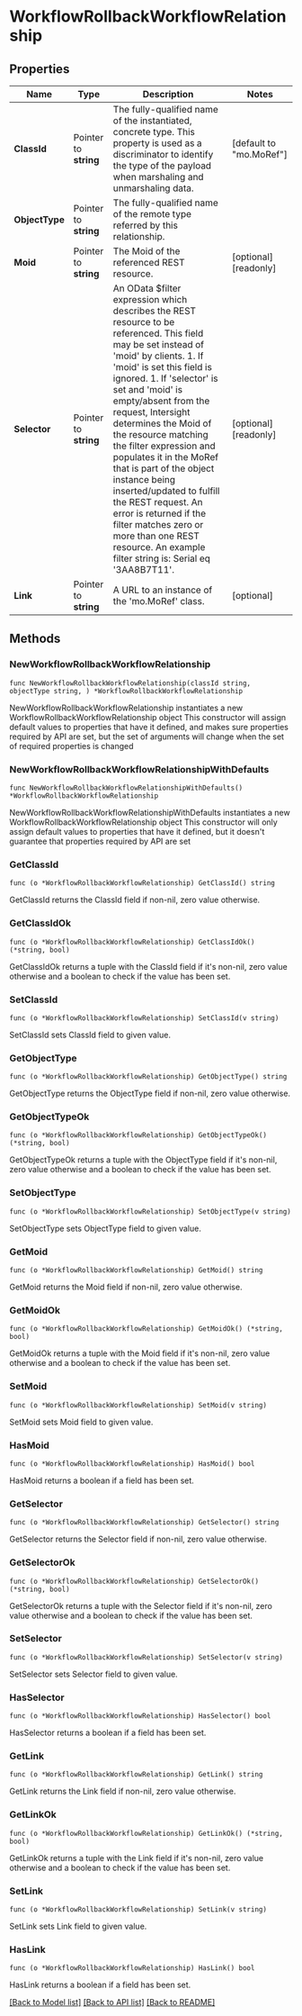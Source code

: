# WorkflowRollbackWorkflowRelationship

## Properties

Name | Type | Description | Notes
------------ | ------------- | ------------- | -------------
**ClassId** | Pointer to **string** | The fully-qualified name of the instantiated, concrete type. This property is used as a discriminator to identify the type of the payload when marshaling and unmarshaling data. | [default to "mo.MoRef"]
**ObjectType** | Pointer to **string** | The fully-qualified name of the remote type referred by this relationship. | 
**Moid** | Pointer to **string** | The Moid of the referenced REST resource. | [optional] [readonly] 
**Selector** | Pointer to **string** | An OData $filter expression which describes the REST resource to be referenced. This field may be set instead of &#39;moid&#39; by clients. 1. If &#39;moid&#39; is set this field is ignored. 1. If &#39;selector&#39; is set and &#39;moid&#39; is empty/absent from the request, Intersight determines the Moid of the resource matching the filter expression and populates it in the MoRef that is part of the object instance being inserted/updated to fulfill the REST request. An error is returned if the filter matches zero or more than one REST resource. An example filter string is: Serial eq &#39;3AA8B7T11&#39;. | [optional] [readonly] 
**Link** | Pointer to **string** | A URL to an instance of the &#39;mo.MoRef&#39; class. | [optional] 

## Methods

### NewWorkflowRollbackWorkflowRelationship

`func NewWorkflowRollbackWorkflowRelationship(classId string, objectType string, ) *WorkflowRollbackWorkflowRelationship`

NewWorkflowRollbackWorkflowRelationship instantiates a new WorkflowRollbackWorkflowRelationship object
This constructor will assign default values to properties that have it defined,
and makes sure properties required by API are set, but the set of arguments
will change when the set of required properties is changed

### NewWorkflowRollbackWorkflowRelationshipWithDefaults

`func NewWorkflowRollbackWorkflowRelationshipWithDefaults() *WorkflowRollbackWorkflowRelationship`

NewWorkflowRollbackWorkflowRelationshipWithDefaults instantiates a new WorkflowRollbackWorkflowRelationship object
This constructor will only assign default values to properties that have it defined,
but it doesn't guarantee that properties required by API are set

### GetClassId

`func (o *WorkflowRollbackWorkflowRelationship) GetClassId() string`

GetClassId returns the ClassId field if non-nil, zero value otherwise.

### GetClassIdOk

`func (o *WorkflowRollbackWorkflowRelationship) GetClassIdOk() (*string, bool)`

GetClassIdOk returns a tuple with the ClassId field if it's non-nil, zero value otherwise
and a boolean to check if the value has been set.

### SetClassId

`func (o *WorkflowRollbackWorkflowRelationship) SetClassId(v string)`

SetClassId sets ClassId field to given value.


### GetObjectType

`func (o *WorkflowRollbackWorkflowRelationship) GetObjectType() string`

GetObjectType returns the ObjectType field if non-nil, zero value otherwise.

### GetObjectTypeOk

`func (o *WorkflowRollbackWorkflowRelationship) GetObjectTypeOk() (*string, bool)`

GetObjectTypeOk returns a tuple with the ObjectType field if it's non-nil, zero value otherwise
and a boolean to check if the value has been set.

### SetObjectType

`func (o *WorkflowRollbackWorkflowRelationship) SetObjectType(v string)`

SetObjectType sets ObjectType field to given value.


### GetMoid

`func (o *WorkflowRollbackWorkflowRelationship) GetMoid() string`

GetMoid returns the Moid field if non-nil, zero value otherwise.

### GetMoidOk

`func (o *WorkflowRollbackWorkflowRelationship) GetMoidOk() (*string, bool)`

GetMoidOk returns a tuple with the Moid field if it's non-nil, zero value otherwise
and a boolean to check if the value has been set.

### SetMoid

`func (o *WorkflowRollbackWorkflowRelationship) SetMoid(v string)`

SetMoid sets Moid field to given value.

### HasMoid

`func (o *WorkflowRollbackWorkflowRelationship) HasMoid() bool`

HasMoid returns a boolean if a field has been set.

### GetSelector

`func (o *WorkflowRollbackWorkflowRelationship) GetSelector() string`

GetSelector returns the Selector field if non-nil, zero value otherwise.

### GetSelectorOk

`func (o *WorkflowRollbackWorkflowRelationship) GetSelectorOk() (*string, bool)`

GetSelectorOk returns a tuple with the Selector field if it's non-nil, zero value otherwise
and a boolean to check if the value has been set.

### SetSelector

`func (o *WorkflowRollbackWorkflowRelationship) SetSelector(v string)`

SetSelector sets Selector field to given value.

### HasSelector

`func (o *WorkflowRollbackWorkflowRelationship) HasSelector() bool`

HasSelector returns a boolean if a field has been set.

### GetLink

`func (o *WorkflowRollbackWorkflowRelationship) GetLink() string`

GetLink returns the Link field if non-nil, zero value otherwise.

### GetLinkOk

`func (o *WorkflowRollbackWorkflowRelationship) GetLinkOk() (*string, bool)`

GetLinkOk returns a tuple with the Link field if it's non-nil, zero value otherwise
and a boolean to check if the value has been set.

### SetLink

`func (o *WorkflowRollbackWorkflowRelationship) SetLink(v string)`

SetLink sets Link field to given value.

### HasLink

`func (o *WorkflowRollbackWorkflowRelationship) HasLink() bool`

HasLink returns a boolean if a field has been set.


[[Back to Model list]](../README.md#documentation-for-models) [[Back to API list]](../README.md#documentation-for-api-endpoints) [[Back to README]](../README.md)


